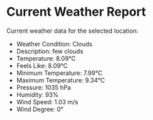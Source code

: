 # Current Weather Report
Current weather data for the selected location:
- Weather Condition: Clouds
- Description: few clouds
- Temperature: 8.09°C
- Feels Like: 8.09°C
- Minimum Temperature: 7.99°C
- Maximum Temperature: 9.34°C
- Pressure: 1035 hPa
- Humidity: 93%
- Wind Speed: 1.03 m/s
- Wind Degree: 0°
